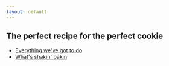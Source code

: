 ```yaml
---
layout: default
---
```


## The perfect recipe for the perfect cookie

* [Everything we've got to do](todo)
* [What's shakin' bakin](progress)
